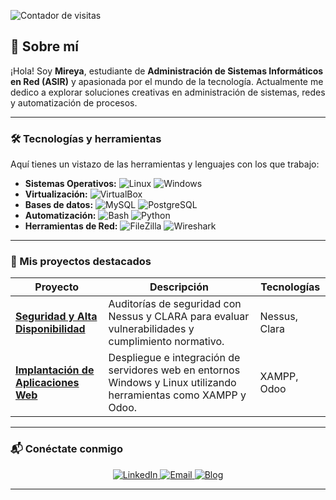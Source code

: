 ![Contador de visitas](https://komarev.com/ghpvc/?username=M1reya07&color=blue&style=flat)
## 🌟 Sobre mí
¡Hola! Soy **Mireya**, estudiante de **Administración de Sistemas Informáticos en Red (ASIR)** y apasionada por el mundo de la tecnología. Actualmente me dedico a explorar soluciones creativas en administración de sistemas, redes y automatización de procesos.

---

### 🛠️ Tecnologías y herramientas
Aquí tienes un vistazo de las herramientas y lenguajes con los que trabajo:

- **Sistemas Operativos:** ![Linux](https://img.shields.io/badge/-Linux-333?logo=linux&logoColor=white) ![Windows](https://img.shields.io/badge/-Windows-0078D6?logo=windows&logoColor=white)
- **Virtualización:** ![VirtualBox](https://img.shields.io/badge/-VirtualBox-183A61?logo=virtualbox&logoColor=white)
- **Bases de datos:** ![MySQL](https://img.shields.io/badge/-MySQL-4479A1?logo=mysql&logoColor=white) ![PostgreSQL](https://img.shields.io/badge/-PostgreSQL-336791?logo=postgresql&logoColor=white)
- **Automatización:** ![Bash](https://img.shields.io/badge/-Bash_Scripting-4EAA25?logo=gnu-bash&logoColor=white) ![Python](https://img.shields.io/badge/-Python-3776AB?logo=python&logoColor=white)
- **Herramientas de Red:** ![FileZilla](https://img.shields.io/badge/-FileZilla-BF0000?logo=filezilla&logoColor=white) ![Wireshark](https://img.shields.io/badge/-Wireshark-1679A7?logo=wireshark&logoColor=white)

---

### 📂 Mis proyectos destacados

| Proyecto      | Descripción | Tecnologías |
|---------------|-------------|-------------|
| **[Seguridad y Alta Disponibilidad]((https://github.com/M1reya07/SAD))** | Auditorías de seguridad con Nessus y CLARA para evaluar vulnerabilidades y cumplimiento normativo. | Nessus, Clara |
| **[Implantación de Aplicaciones Web]((https://github.com/M1reya07/IAW))** | Despliegue e integración de servidores web en entornos Windows y Linux utilizando herramientas como XAMPP y Odoo. | XAMPP, Odoo|

---

### 📬 **Conéctate conmigo**
<div align="center">
  <a href="(https://www.linkedin.com/in/mireya-fuentes-perez-0488b2339/)">
    <img src="https://img.shields.io/badge/LinkedIn-0A66C2?style=for-the-badge&logo=linkedin&logoColor=white" alt="LinkedIn"/>
  </a>
  <a href="mailto:mireyafuentesperez@gmail.com">
    <img src="https://img.shields.io/badge/Email-D14836?style=for-the-badge&logo=gmail&logoColor=white" alt="Email"/>
  </a>
  <a href=["https://m1reya07.github.io/portfolio/]">
    <img src="https://img.shields.io/badge/Blog-21759B?style=for-the-badge&logo=wordpress&logoColor=white" alt="Blog"/>
  </a>
</div>

---
